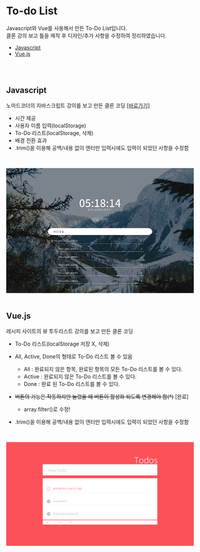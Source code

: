 # To-do List

Javascript와 Vue를 사용해서 만든 To-Do List입니다.
<br> 클론 강의 보고 틀을 제작 후 디자인/추가 사항을 수정하여 정리하였습니다.

- [Javascript](https://github.com/may54ther/to-do-list/blob/master/README.md#javascript)
- [Vue.js](https://github.com/may54ther/to-do-list/blob/master/README.md#vuejs)

<br><br>

## Javascript

노마드코더의 자바스크립트 강의를 보고 만든 클론 코딩
[[바로가기]](https://may54ther.github.io/to-do-list/javascript/index.html)

- 시간 제공
- 사용자 이름 입력(localStorage)
- To-Do 리스트(localStorage, 삭제)
- 배경 전환 효과
- .trim()을 이용해 공백/내용 없이 엔터만 입력시에도 입력이 되었던 사항을 수정함

<br/>

![Todos Preview Image](./todo-design-vs.gif) <br/><br/>

## Vue.js

레시피 사이트의 뷰 투두리스트 강의를 보고 만든 클론 코딩

- To-Do 리스트(localStorage 저장 X, 삭제)
- All, Active, Done의 형태로 To-Do 리스트 볼 수 있음

  - All : 완료되지 않은 항목, 완료된 항목의 모든 To-Do 리스트를 볼 수 있다.
  - Active : 완료되지 않은 To-Do 리스트를 볼 수 있다.
  - Done : 완료 된 To-Do 리스트를 볼 수 있다.

- ~~버튼의 기능은 작동하지만 눌렀을 때 버튼이 활성화 되도록 변경해야 함(\*)~~ [완료]
  - array.filter()로 수정!
- .trim()을 이용해 공백/내용 없이 엔터만 입력시에도 입력이 되었던 사항을 수정함

<br/>

![Todos Preview Image](./Todos-design.png)
